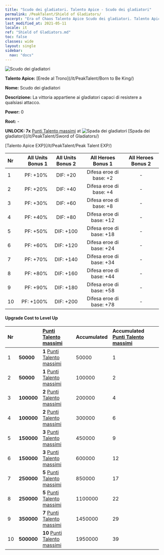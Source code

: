 ```yaml
---
title: "Scudo dei gladiatori. Talento Apice - Scudo dei gladiatori"
permalink: /PeakTalent/Shield of Gladiators/
excerpt: "Era of Chaos Talento Apice Scudo dei gladiatori. Talento Apice Scudo dei gladiatori. Scudo dei gladiatori"
last_modified_at: 2021-05-11
locale: it
ref: "Shield of Gladiators.md"
toc: false
classes: wide
layout: single
sidebar:
  nav: "docs"
---
```


  ![Scudo dei gladiatori](/images/pt/talent_4102.png)

  **Talento Apice:** [Erede al Trono](/it/PeakTalent/Born to Be King/)

  **Nome:** Scudo dei gladiatori

  **Descrizione:** La vittoria appartiene ai gladiatori capaci di resistere a qualsiasi attacco.

  **Power:** 0

  **Root:** -

  **UNLOCK: 7x** [Punti Talento massimi](/ItemsIT/con_934/) at ![Spada dei gladiatori](/images/pt/talent_4101.png) [Spada dei gladiatori](/it/PeakTalent/Sword of Gladiators/)

  [Talento Apice EXP](/it/PeakTalent/Peak Talent EXP/)

  | Nr | All Units Bonus 1 | All Units Bonus 2 | All Heroes Bonus 1 | All Heroes Bonus 2 |
  |:---|--------------:|:-------------:|:-------------:|:-------------:|
  | 1 | PF: +10% | DIF: +20 | Difesa eroe di base: +2 | - |
  | 2 | PF: +20% | DIF: +40 | Difesa eroe di base: +4 | - |
  | 3 | PF: +30% | DIF: +60 | Difesa eroe di base: +8 | - |
  | 4 | PF: +40% | DIF: +80 | Difesa eroe di base: +12 | - |
  | 5 | PF: +50% | DIF: +100 | Difesa eroe di base: +18 | - |
  | 6 | PF: +60% | DIF: +120 | Difesa eroe di base: +24 | - |
  | 7 | PF: +70% | DIF: +140 | Difesa eroe di base: +34 | - |
  | 8 | PF: +80% | DIF: +160 | Difesa eroe di base: +44 | - |
  | 9 | PF: +90% | DIF: +180 | Difesa eroe di base: +58 | - |
  | 10 | PF: +100% | DIF: +200 | Difesa eroe di base: +78 | - |


#### Upgrade Cost to Level Up

  | Nr | <i class="fas fa-coins"/> | [Punti Talento massimi](/ItemsIT/con_934/) | Accumulated <i class="fas fa-coins"/> | Accumulated [Punti Talento massimi](/ItemsIT/con_934/) |
  |:---|:--------------|:-------------|:-------------|:-------------|
  | 1 | **50000** | **1** [Punti Talento massimi](/ItemsIT/con_934/) | 50000 | 1 |
  | 2 | **50000** | **1** [Punti Talento massimi](/ItemsIT/con_934/) | 100000 | 2 |
  | 3 | **100000** | **2** [Punti Talento massimi](/ItemsIT/con_934/) | 200000 | 4 |
  | 4 | **100000** | **2** [Punti Talento massimi](/ItemsIT/con_934/) | 300000 | 6 |
  | 5 | **150000** | **3** [Punti Talento massimi](/ItemsIT/con_934/) | 450000 | 9 |
  | 6 | **150000** | **3** [Punti Talento massimi](/ItemsIT/con_934/) | 600000 | 12 |
  | 7 | **250000** | **5** [Punti Talento massimi](/ItemsIT/con_934/) | 850000 | 17 |
  | 8 | **250000** | **5** [Punti Talento massimi](/ItemsIT/con_934/) | 1100000 | 22 |
  | 9 | **350000** | **7** [Punti Talento massimi](/ItemsIT/con_934/) | 1450000 | 29 |
  | 10 | **500000** | **10** [Punti Talento massimi](/ItemsIT/con_934/) | 1950000 | 39 |
